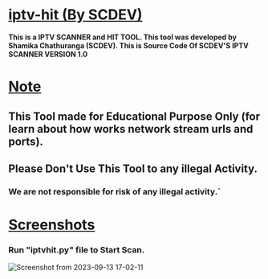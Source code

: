 # <ins>iptv-hit (By SCDEV)</ins>
**This is a IPTV SCANNER and HIT TOOL.  This tool was developed by Shamika Chathuranga (SCDEV).
This is Source Code Of SCDEV'S IPTV SCANNER VERSION 1.0**

# <ins>Note</ins>


## **This Tool made for Educational Purpose Only (for learn about how works network stream urls and ports).** 
## **Please Don't Use This Tool to any illegal Activity.**
### We are not responsible for risk of any illegal activity.`


# <ins>Screenshots</ins>
### Run "iptvhit.py" file to Start Scan.
![Screenshot from 2023-09-13 17-02-11](https://github.com/Shamika-Chathuranga/iptv-hit/assets/106855835/0f7f7153-b33c-4de1-ad48-dff3f7199fe9)
